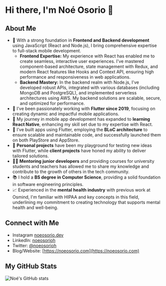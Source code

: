# Hi there, I'm Noé Osorio 👋

## About Me
- 💼 With a strong foundation in **Frontend and Backend development** using JavaScript (React and Node.js), I bring comprehensive expertise to full-stack mobile development.
  - **Frontend Expertise:** My experience with React has enabled me to create seamless, interactive user experiences. I've mastered component-based architecture, state management with Redux, and modern React features like Hooks and Context API, ensuring high performance and responsiveness in web applications.
  - **Backend Mastery:** In the backend realm with Node.js, I've developed robust APIs, integrated with various databases (including MongoDB and PostgreSQL), and implemented serverless architectures using AWS. My backend solutions are scalable, secure, and optimized for performance.
- 🔭 I’ve been passionately working with **Flutter since 2019**, focusing on creating dynamic and impactful mobile applications.
- 🌱 My journey in mobile app development has expanded to **learning React Native**, enhancing my skill set due to my expertise with React.
- 👯 I’ve built apps using Flutter, employing the **BLoC architecture** to ensure scalable and maintainable code, and successfully launched them on both PlayStore and AppStore.
- 🥅 **Personal projects** have been my playground for testing new ideas with Flutter, while **client projects** have honed my ability to deliver tailored solutions.
- 👨‍🏫 **Mentoring junior developers** and providing courses for university students and teachers has allowed me to share my knowledge and contribute to the growth of others in the tech community.
- 📚 I hold a **BS degree in Computer Science**, providing a solid foundation in software engineering principles.
- 📈 Experienced in the **mental health industry** with previous work at Osmind, I'm familiar with HIPAA and key concepts in this field, underlining my commitment to creating technology that supports mental health and well-being.

## Connect with Me
- Instagram [noeosorio.dev](https://www.instagram.com/noeosorio.dev)
- LinkedIn: [noeosorioh](https://www.linkedin.com/in/noeosorioh)
- Twitter: [@noeosorioh](https://twitter.com/noeosorioh)
- Blog/Website: [https://noeosorio.com](https://noeosorio.com)

## My GitHub Stats
![Noé's GitHub stats](https://github-readme-stats.vercel.app/api?username=NoeOsorio&show_icons=true&theme=radical)

